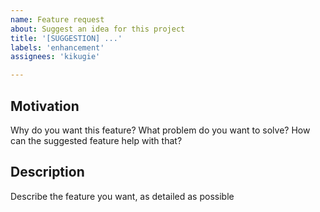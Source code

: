 ```yaml
---
name: Feature request
about: Suggest an idea for this project
title: '[SUGGESTION] ...'
labels: 'enhancement'
assignees: 'kikugie'

---
```


## Motivation

Why do you want this feature? What problem do you want to solve? How can the suggested feature help with that?

## Description

Describe the feature you want, as detailed as possible
